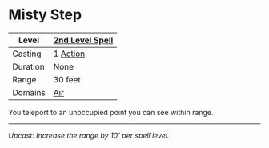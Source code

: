 # Misty Step

| Level    | [2nd Level Spell](2nd%20Level%20Spells.md)        |
| -------- | --------------------------------------------------- |
| Casting  | 1 [Action](../../../../Game%20Procedures/Action.md) |
| Duration | None                                                |
| Range    | 30 feet                                             |
| Domains  | [Air](../../Spell%20Domains/Air.md)              |

You teleport to an unoccupied point you can see within range.

---
*Upcast: Increase the range by 10' per spell level.*
